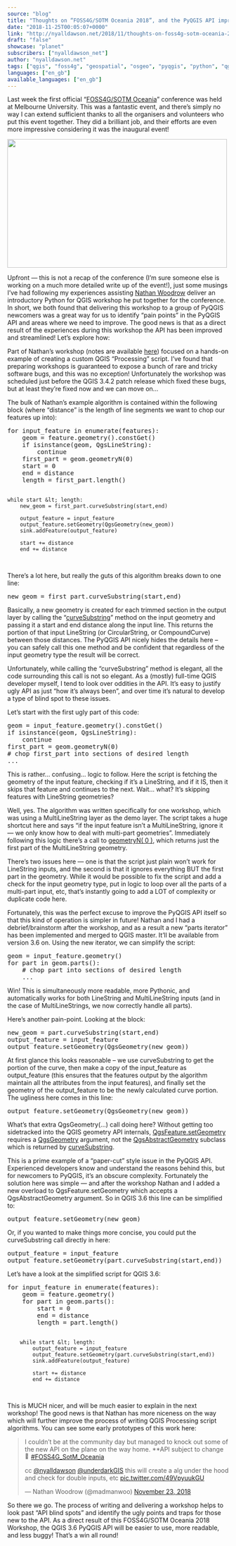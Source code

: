 ```yaml
---
source: "blog"
title: "Thoughts on “FOSS4G/SOTM Oceania 2018”, and the PyQGIS API improvements which it caused"
date: "2018-11-25T00:05:07+0000"
link: "http://nyalldawson.net/2018/11/thoughts-on-foss4g-sotm-oceania-2018-and-the-pyqgis-api-improvements-which-it-caused/"
draft: "false"
showcase: "planet"
subscribers: ["nyalldawson_net"]
author: "nyalldawson.net"
tags: ["qgis", "foss4g", "geospatial", "osgeo", "pyqgis", "python", "qgis"]
languages: ["en_gb"]
available_languages: ["en_gb"]
---
```


<p>Last week the first official &#8220;<a href="https://foss4g-oceania.org/">FOSS4G/SOTM Oceania</a>&#8221; conference was held at Melbourne University. This was a fantastic event, and there&#8217;s simply no way I can extend sufficient thanks to all the organisers and volunteers who put this event together. They did a brilliant job, and their efforts are even more impressive considering it was the inaugural event!</p>
<p><img alt="" class="aligncenter size-full wp-image-748" height="292" src="http://nyalldawson.net/wp-content/uploads/2018/11/logo.png" width="500" /></p>
<p>Upfront &#8212; this is not a recap of the conference (I&#8217;m sure someone else is working on a much more detailed write up of the event!), just some musings I&#8217;ve had following my experiences assisting <a href="https://nathanw.net/" rel="noopener" target="_blank">Nathan Woodrow</a> deliver an introductory Python for QGIS workshop he put together for the conference. In short, we both found that delivering this workshop to a group of PyQGIS newcomers was a great way for us to identify &#8220;pain points&#8221; in the PyQGIS API and areas where we need to improve. The good news is that as a direct result of the experiences during this workshop the API has been improved and streamlined! Let&#8217;s explore how:</p>
<p>Part of Nathan&#8217;s workshop (notes are available <a href="https://madmanwoo.gitlab.io/foss4g-python-workshop/">here</a>) focused on a hands-on example of creating a custom QGIS &#8220;Processing&#8221; script. I&#8217;ve found that preparing workshops is guaranteed to expose a bunch of rare and tricky software bugs, and this was no exception! Unfortunately the workshop was scheduled just before the QGIS 3.4.2 patch release which fixed these bugs, but at least they&#8217;re fixed now and we can move on&#8230;</p>
<p>The bulk of Nathan&#8217;s example algorithm is contained within the following block (where &#8220;distance&#8221; is the length of line segments we want to chop our features up into):</p>
<pre class="brush: python; title: ; notranslate">
for input_feature in enumerate(features):
    geom = feature.geometry().constGet()
    if isinstance(geom, QgsLineString):
        continue
    first_part = geom.geometryN(0)
    start = 0
    end = distance
    length = first_part.length()

    while start &lt; length:
        new_geom = first_part.curveSubstring(start,end)

        output_feature = input_feature
        output_feature.setGeometry(QgsGeometry(new_geom))
        sink.addFeature(output_feature)

        start += distance
        end += distance
</pre>
<p>There&#8217;s a lot here, but really the guts of this algorithm breaks down to one line:</p>
<pre class="brush: python; title: ; notranslate">
new_geom = first_part.curveSubstring(start,end)
</pre>
<p>Basically, a new geometry is created for each trimmed section in the output layer by calling the &#8220;<a href="https://qgis.org/pyqgis/3.4/core/Curve/QgsCurve.html#qgis.core.QgsCurve.curveSubstring" rel="noopener" target="_blank">curveSubstring</a>&#8221; method on the input geometry and passing it a start and end distance along the input line. This returns the portion of that input LineString (or CircularString, or CompoundCurve) between those distances. The PyQGIS API nicely hides the details here &#8211; you can safely call this one method and be confident that regardless of the input geometry type the result will be correct.</p>
<p>Unfortunately, while calling the &#8220;curveSubstring&#8221; method is elegant, all the code surrounding this call is not so elegant. As a (mostly) full-time QGIS developer myself, I tend to look over oddities in the API. It&#8217;s easy to justify ugly API as just &#8220;how it&#8217;s always been&#8221;, and over time it&#8217;s natural to develop a type of blind spot to these issues.</p>
<p>Let&#8217;s start with the first ugly part of this code:</p>
<pre class="brush: python; title: ; notranslate">
geom = input_feature.geometry().constGet()
if isinstance(geom, QgsLineString):
    continue
first_part = geom.geometryN(0)
# chop first_part into sections of desired length
...
</pre>
<p>This is rather&#8230; confusing&#8230; logic to follow. Here the script is fetching the geometry of the input feature, checking if it&#8217;s a LineString, and if it IS, then it skips that feature and continues to the next. Wait&#8230; what? It&#8217;s skipping features with LineString geometries?</p>
<p>Well, yes. The algorithm was written specifically for one workshop, which was using a MultiLineString layer as the demo layer. The script takes a huge shortcut here and says &#8220;if the input feature isn&#8217;t a MultiLineString, ignore it &#8212; we only know how to deal with multi-part geometries&#8221;. Immediately following this logic there&#8217;s a call to <a href="https://qgis.org/pyqgis/3.4/core/Geometry/QgsGeometryCollection.html#qgis.core.QgsGeometryCollection.geometryN" rel="noopener" target="_blank">geometryN( 0 )</a>, which returns just the first part of the MultiLineString geometry.</p>
<p>There&#8217;s two issues here &#8212; one is that the script just plain won&#8217;t work for LineString inputs, and the second is that it ignores everything BUT the first part in the geometry. While it would be possible to fix the script and add a check for the input geometry type, put in logic to loop over all the parts of a multi-part input, etc, that&#8217;s instantly going to add a LOT of complexity or duplicate code here.</p>
<p>Fortunately, this was the perfect excuse to improve the PyQGIS API itself so that this kind of operation is simpler in future! Nathan and I had a debrief/brainstorm after the workshop, and as a result a new &#8220;parts iterator&#8221; has been implemented and merged to QGIS master. It&#8217;ll be available from version 3.6 on. Using the new iterator, we can simplify the script:</p>
<pre class="brush: python; title: ; notranslate">
geom = input_feature.geometry()
for part in geom.parts():
    # chop part into sections of desired length
    ...
</pre>
<p>Win! This is simultaneously more readable, more Pythonic, and automatically works for both LineString and MultiLineString inputs (and in the case of MultiLineStrings, we now correctly handle all parts).</p>
<p>Here&#8217;s another pain-point. Looking at the block:</p>
<pre class="brush: python; title: ; notranslate">
new_geom = part.curveSubstring(start,end)
output_feature = input_feature
output_feature.setGeometry(QgsGeometry(new_geom))
</pre>
<p>At first glance this looks reasonable &#8211; we use curveSubstring to get the portion of the curve, then make a copy of the input_feature as output_feature (this ensures that the features output by the algorithm maintain all the attributes from the input features), and finally set the geometry of the output_feature to be the newly calculated curve portion. The ugliness here comes in this line:</p>
<pre class="brush: python; title: ; notranslate">
output_feature.setGeometry(QgsGeometry(new_geom))
</pre>
<p>What&#8217;s that extra QgsGeometry(&#8230;) call doing here? Without getting too sidetracked into the QGIS geometry API internals, <a href="https://qgis.org/pyqgis/3.4/core/Feature/QgsFeature.html#qgis.core.QgsFeature.setGeometry" rel="noopener" target="_blank">QgsFeature.setGeometry</a> requires a <a href="https://qgis.org/pyqgis/3.4/core/Geometry/QgsGeometry.html" rel="noopener" target="_blank">QgsGeometry</a> argument, not the <a href="https://qgis.org/pyqgis/3.4/core/Abstract/QgsAbstractGeometry.html" rel="noopener" target="_blank">QgsAbstractGeometry</a> subclass which is returned by <a href="https://qgis.org/pyqgis/3.4/core/Curve/QgsCurve.html#qgis.core.QgsCurve.curveSubstring" rel="noopener" target="_blank">curveSubstring</a>.</p>
<p>This is a prime example of a &#8220;paper-cut&#8221; style issue in the PyQGIS API. Experienced developers know and understand the reasons behind this, but for newcomers to PyQGIS, it&#8217;s an obscure complexity. Fortunately the solution here was simple &#8212; and after the workshop Nathan and I added a new overload to QgsFeature.setGeometry which accepts a QgsAbstractGeometry argument. So in QGIS 3.6 this line can be simplified to:</p>
<pre class="brush: python; title: ; notranslate">
output_feature.setGeometry(new_geom)
</pre>
<p>Or, if you wanted to make things more concise, you could put the curveSubstring call directly in here:</p>
<pre class="brush: python; title: ; notranslate">
output_feature = input_feature
output_feature.setGeometry(part.curveSubstring(start,end))
</pre>
<p>Let&#8217;s have a look at the simplified script for QGIS 3.6:</p>
<pre class="brush: python; title: ; notranslate">
for input_feature in enumerate(features):
    geom = feature.geometry()
    for part in geom.parts():
        start = 0
        end = distance
        length = part.length()

        while start &lt; length:
            output_feature = input_feature
            output_feature.setGeometry(part.curveSubstring(start,end))
            sink.addFeature(output_feature)

            start += distance
            end += distance
</pre>
<p>This is MUCH nicer, and will be much easier to explain in the next workshop! The good news is that Nathan has more niceness on the way which will further improve the process of writing QGIS Processing script algorithms. You can see some early prototypes of this work here:</p>
<blockquote class="twitter-tweet">
<p dir="ltr" lang="en">I couldn&#8217;t be at the community day but managed to knock out some of the new API on the plane on the way home. **API subject to change <img alt="🙂" class="wp-smiley" src="https://s.w.org/images/core/emoji/15.0.3/72x72/1f642.png" style="height: 1em;" /><a href="https://twitter.com/hashtag/FOSS4G_SotM_Oceania?src=hash&amp;ref_src=twsrc%5Etfw">#FOSS4G_SotM_Oceania</a></p>
<p>cc <a href="https://twitter.com/nyalldawson?ref_src=twsrc%5Etfw">@nyalldawson</a> <a href="https://twitter.com/underdarkGIS?ref_src=twsrc%5Etfw">@underdarkGIS</a> this will create a alg under the hood and check for double inputs, etc <a href="https://t.co/49VpyuukGU">pic.twitter.com/49VpyuukGU</a></p>
<p>— Nathan Woodrow (@madmanwoo) <a href="https://twitter.com/madmanwoo/status/1065794574801559553?ref_src=twsrc%5Etfw">November 23, 2018</a></p></blockquote>
<p></p>
<p>So there we go. The process of writing and delivering a workshop helps to look past &#8220;API blind spots&#8221; and identify the ugly points and traps for those new to the API. As a direct result of this FOSS4G/SOTM Oceania 2018 Workshop, the QGIS 3.6 PyQGIS API will be easier to use, more readable, and less buggy! That&#8217;s a win all round!</p>
